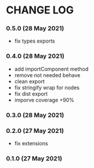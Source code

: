 # CHANGE LOG

### 0.5.0 (28 May 2021)

- fix types exports

### 0.4.0 (28 May 2021)

- add importComponent method
- remove not needed behave
- clean export
- fix stringify wrap for nodes
- fix dist export
- imporve coverage +90%

### 0.3.0 (28 May 2021)

### 0.2.0 (27 May 2021)

- fix extensions

### 0.1.0 (27 May 2021)
